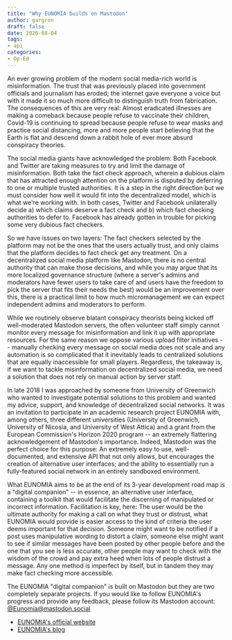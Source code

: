 ```yaml
---
title: "Why EUNOMIA builds on Mastodon"
author: gargron
draft: false
date: 2020-08-04
tags:
- api
categories:
- Op-Ed
---
```


An ever growing problem of the modern social media-rich world is misinformation. The trust that was previously placed into government officials and journalism has eroded; the internet gave everyone a voice but with it made it so much more difficult to distinguish truth from fabrication. The consequences of this are very real: Almost eradicated illnesses are making a comeback because people refuse to vaccinate their children, Covid-19 is continuing to spread because people refuse to wear masks and practice social distancing, more and more people start believing that the Earth is flat and descend down a rabbit hole of ever more absurd conspiracy theories.

The social media giants have acknowledged the problem: Both Facebook and Twitter are taking measures to try and limit the damage of misinformation. Both take the fact check approach, wherein a dubious claim that has attracted enough attention on the platform is disputed by deferring to one or multiple trusted authorities. It is a step in the right direction but we must consider how well it would fit into the decentralized model, which is what we're working with. In both cases, Twitter and Facebook unilaterally decide a) which claims deserve a fact check and b) which fact checking authorities to defer to. Facebook has already gotten in trouble for picking some very dubious fact checkers.

So we have issues on two layers: The fact checkers selected by the platform may not be the ones that the users actually trust, and only claims that the platform decides to fact check get any treatment. On a decentralized social media platform like Mastodon, there is no central authority that can make those decisions, and while you may argue that its more localized governance structure (where a server's admins and moderators have fewer users to take care of and users have the freedom to pick the server that fits their needs the best) would be an improvement over this, there is a practical limit to how much micromanagement we can expect independent admins and moderators to perform.

While we routinely observe blatant conspiracy theorists being kicked off well-moderated Mastodon servers, the often volunteer staff simply cannot monitor every message for misinformation and link it up with appropriate resources. For the same reason we oppose various upload filter initiatives -- manually checking every message on social media does not scale and any automation is so complicated that it inevitably leads to centralized solutions that are equally inaccessible for small players. Regardless, the takeaway is, if we want to tackle misinformation on decentralized social media, we need a solution that does not rely on manual action by server staff.

In late 2018 I was approached by someone from University of Greenwich who wanted to investigate potential solutions to this problem and wanted my advice, support, and knowledge of decentralized social networks. It was an invitation to participate in an academic research project EUNOMIA with, among others, three different universities (University of Greenwich, University of Nicosia, and University of West Attica) and a grant from the European Commission's Horizon 2020 program -- an extremely flattering acknowledgement of Mastodon's importance. Indeed, Mastodon was the perfect choice for this purpose: An extremely easy to use, well-documented, and extensive API that not only allows, but encourages the creation of alternative user interfaces; and the ability to essentially run a fully-featured social network in an entirely sandboxed environment.

What EUNOMIA aims to be at the end of its 3-year development road map is a "digital companion" -- in essence, an alternative user interface, containing a toolkit that would facilitate the discerning of manipulated or incorrect information. Facilitation is key, here: The user would be the ultimate authority for making a call on what they trust or distrust, what EUNOMIA would provide is easier access to the kind of criteria the user deems important for that decision. Someone might want to be notified if a post uses manipulative wording to distort a claim, someone else might want to see if similar messages have been posted by other people before and the one that you see is less accurate, other people may want to check with the wisdom of the crowd and pay extra heed when lots of people distrust a message. Any one method is imperfect by itself, but in tandem they may make fact checking more accessible.

The EUNOMIA "digital companion" is built on Mastodon but they are two completely separate projects. If you would like to follow EUNOMIA's progress and provide any feedback, please follow its Mastodon account: [@Eunomia@mastodon.social](https://mastodon.social/@Eunomia)

- [EUNOMIA's official website](https://eunomia.social/)
- [EUNOMIA's blog](https://blog.eunomia.social/)